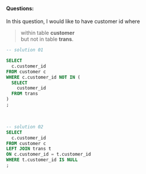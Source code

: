 #### Questions: 
In this question, I would like to have customer id where
> within table **customer**    
> but not in table **trans**.

```sql
-- solution 01

SELECT 
  c.customer_id
FROM customer c
WHERE c.customer_id NOT IN (
  SELECT 
    customer_id 
  FROM trans
)
;
```

<br/>       

```sql
-- solution 02
SELECT 
  c.customer_id
FROM customer c
LEFT JOIN trans t
ON c.customer_id = t.customer_id
WHERE t.customer_id IS NULL
;
```

